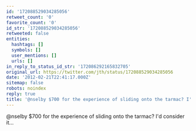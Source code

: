 ```yaml
---
id: '172088529034285056'
retweet_count: '0'
favorite_count: '0'
id_str: '172088529034285056'
retweeted: false
entities:
  hashtags: []
  symbols: []
  user_mentions: []
  urls: []
in_reply_to_status_id_str: '172086292165832705'
original_url: https://twitter.com/jth/status/172088529034285056
date: '2012-02-21T22:41:17.000Z'
sitemap: false
robots: noindex
reply: true
title: '@nselby $700 for the experience of sliding onto the tarmac? I''d consider it...'
---
```


@nselby $700 for the experience of sliding onto the tarmac? I'd consider it...
